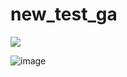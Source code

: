 # new_test_ga
![](https://github.com/mentorchita/new_test_ga/workflows/Explore-GitHub-Actions/badge.svg)

![image](https://github.com/mentorchita/new_test_ga/assets/89519994/2272c2aa-da31-48f1-a045-96ae7a6c7074)
